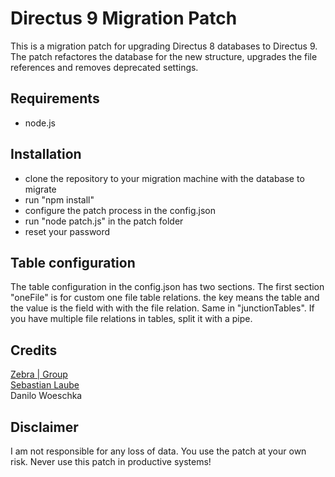 # Directus 9 Migration Patch

This is a migration patch for upgrading Directus 8 databases to Directus 9. The patch refactores the database for the new structure, upgrades the file references and removes deprecated settings.

## Requirements
* node.js

## Installation
* clone the repository to your migration machine with the database to migrate
* run "npm install"
* configure the patch process in the config.json
* run "node patch.js" in the patch folder
* reset your password

## Table configuration

The table configuration in the config.json has two sections. The first section "oneFile" is for custom one file table relations. the key means the table and the value is the field with with the file relation. Same in "junctionTables". If you have multiple file relations in tables, split it with a pipe.

## Credits

[Zebra | Group](https://www.zebra.de)  
[Sebastian Laube](https://github.com/bitstarr)  
Danilo Woeschka


## Disclaimer

I am not responsible for any loss of data. You use the patch at your own risk. Never use this patch in productive systems!
